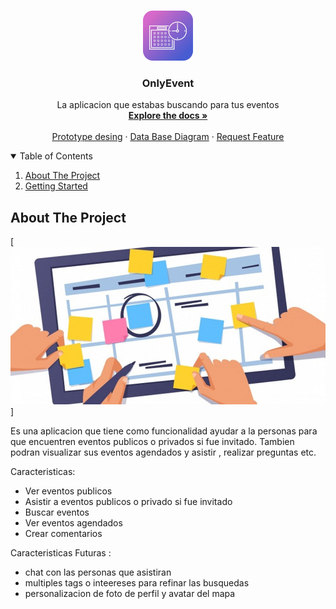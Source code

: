 <!-- PROJECT LOGO -->
<br />
<p align="center">
  <a href="https://github.com/othneildrew/Best-README-Template">
    <img src="images/logo.jpg" alt="Logo" width="80" height="80">
  </a>

  <h3 align="center">OnlyEvent</h3>

  <p align="center">
    La aplicacion que estabas buscando para tus eventos
    <br />
    <a href="https://github.com/MartinezMarcelo/onlyEvent/tree/main/"><strong>Explore the docs »</strong></a>
    <br />
    <br />
    <a href="https://marvelapp.com/prototype/gig3234">Prototype desing</a>
    ·
    <a href="https://drive.google.com/file/d/1C9on76S8IAA4DukPIWg--mRnGzqIY09c/view?usp=sharing">Data Base Diagram</a>
    ·
    <a href="https://github.com/MartinezMarcelo/onlyEvent/issues">Request Feature</a>
  </p>
</p>



<!-- TABLE OF CONTENTS -->
<details open="open">
  <summary>Table of Contents</summary>
  <ol>
    <li>
      <a href="#about-the-project">About The Project</a>
    </li>
    <li>
      <a href="#getting-started">Getting Started</a>
    </li>
  </ol>
</details>



<!-- ABOUT THE PROJECT -->
## About The Project

[![Product Name Screen Shot][product-screenshot]]

Es una aplicacion que tiene como funcionalidad ayudar a   la personas  para que encuentren   eventos publicos o privados si fue invitado. Tambien podran visualizar sus eventos agendados  y asistir , realizar preguntas  etc.

Caracteristicas:
* Ver eventos  publicos 
* Asistir a  eventos  publicos o privado si fue invitado
* Buscar eventos
* Ver eventos agendados
* Crear comentarios
 

Caracteristicas Futuras :
* chat con las personas que asistiran
* multiples tags o inteereses para refinar las busquedas
* personalizacion de foto de perfil y avatar del mapa

<!-- MARKDOWN LINKS & IMAGES -->
<!-- https://www.markdownguide.org/basic-syntax/#reference-style-links -->
[product-screenshot]: images/screenshot.jpg
